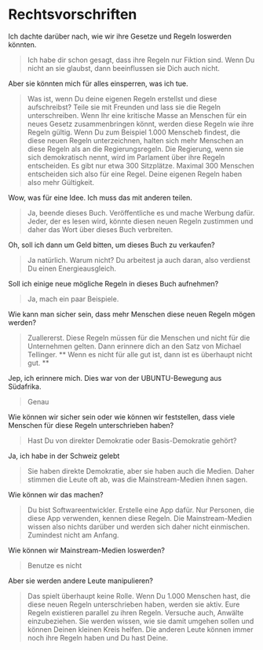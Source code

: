 # Rechtsvorschriften

Ich dachte darüber nach, wie wir ihre Gesetze und Regeln loswerden könnten.
> Ich habe dir schon gesagt, dass ihre Regeln nur Fiktion sind. Wenn Du nicht an sie glaubst, dann beeinflussen sie Dich auch nicht.

Aber sie könnten mich für alles einsperren, was ich tue.
> Was ist, wenn Du deine eigenen Regeln erstellst und diese aufschreibst? Teile sie mit Freunden und lass sie die Regeln unterschreiben. Wenn Ihr eine kritische Masse an Menschen für ein neues Gesetz zusammenbringen könnt, werden diese Regeln wie ihre Regeln gültig. Wenn Du zum Beispiel 1.000 Menscheb findest, die diese neuen Regeln unterzeichnen, halten sich mehr Menschen an diese Regeln als an die Regierungsregeln. Die Regierung, wenn sie sich demokratisch nennt, wird im Parlament über ihre Regeln entscheiden. Es gibt nur etwa 300 Sitzplätze. Maximal 300 Menschen entscheiden sich also für eine Regel. Deine eigenen Regeln haben also mehr Gültigkeit.

Wow, was für eine Idee. Ich muss das mit anderen teilen.
> Ja, beende dieses Buch. Veröffentliche es und mache Werbung dafür. Jeder, der es lesen wird, könnte diesen neuen Regeln zustimmen und daher das Wort über dieses Buch verbreiten.

Oh, soll ich dann um Geld bitten, um dieses Buch zu verkaufen?
> Ja natürlich. Warum nicht? Du arbeitest ja auch daran, also verdienst Du einen Energieausgleich.

Soll ich einige neue mögliche Regeln in dieses Buch aufnehmen?
> Ja, mach ein paar Beispiele.

Wie kann man sicher sein, dass mehr Menschen diese neuen Regeln mögen werden?
> Zuallererst. Diese Regeln müssen für die Menschen und nicht für die Unternehmen gelten. Dann erinnere dich an den Satz von Michael Tellinger.
** Wenn es nicht für alle gut ist, dann ist es überhaupt nicht gut. **

Jep, ich erinnere mich. Dies war von der UBUNTU-Bewegung aus Südafrika.
> Genau

Wie können wir sicher sein oder wie können wir feststellen, dass viele Menschen für diese Regeln unterschrieben haben?
> Hast Du von direkter Demokratie oder Basis-Demokratie gehört?

Ja, ich habe in der Schweiz gelebt
> Sie haben direkte Demokratie, aber sie haben auch die Medien. Daher stimmen die Leute oft ab, was die Mainstream-Medien ihnen sagen.

Wie können wir das machen?
> Du bist Softwareentwickler. Erstelle eine App dafür. Nur Personen, die diese App verwenden, kennen diese Regeln. Die Mainstream-Medien wissen also nichts darüber und werden sich daher nicht einmischen. Zumindest nicht am Anfang.

Wie können wir Mainstream-Medien loswerden?
> Benutze es nicht

Aber sie werden andere Leute manipulieren?
> Das spielt überhaupt keine Rolle. Wenn Du 1.000 Menschen hast, die diese neuen Regeln unterschrieben haben, werden sie aktiv. Eure Regeln existieren parallel zu ihren Regeln. Versuche auch, Anwälte einzubeziehen. Sie werden wissen, wie sie damit umgehen sollen und können Deinen kleinen Kreis helfen. Die anderen Leute können immer noch ihre Regeln haben und Du hast Deine.